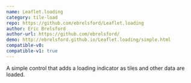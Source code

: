 ```yaml
---
name: Leaflet.loading
category: tile-load
repo: https://github.com/ebrelsford/Leaflet.loading
author: Eric Brelsford
author-url: https://github.com/ebrelsford/
demo: http://ebrelsford.github.io/Leaflet.loading/simple.html
compatible-v0:
compatible-v1: true
---
```


A simple control that adds a loading indicator as tiles and other data are loaded.
